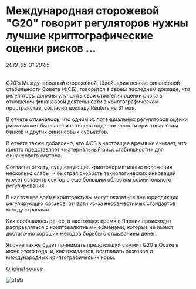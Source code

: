 # Международная сторожевой "G20" говорит регуляторов нужны лучшие криптографические оценки рисков ...

###### 2019-05-31 20:05

G20's Международный сторожевой, Швейцария основе финансовой стабильности Совета (ФСБ), говорится в своем последнем докладе, что регуляторы должны улучшить свои стратегии оценки риска в отношении финансовой деятельности в криптографическом пространстве, согласно докладу Reuters на 31 мая.

В отчете отмечалось, что одним из потенциальных регуляторов оценки риска может быть анализ степени подверженности криптовалютам банков и других финансовых субъектов.

В отчете также добавлено, что ФСБ в настоящее время не считает, что крипто представляет «материальный риск стабильности» для финансового сектора.

Согласно отчету, существующие криптонормативные положения несколько слабы, и быстрая скорость технологических инноваций может оставить сектор с еще большим областям сомнительного регулирования.

В настоящее время криптоактивы могут оказаться вне юрисдикции регулирующих органов, отчасти из-за несовместимых стандартов между странами.

Как сообщалось ранее, в настоящее время в Японии происходит расправляться с криптовалютными обменами, которые не имеют достаточно хороших методов борьбы с отмыванием денег.

Япония также будет принимать предстоящий саммит G20 в Осаке в июне этого года, и, как ожидается, возглавить разговор о международных криптографических норм.

[Original source](https://cointelegraph.com/news/g20-international-watchdog-says-regulators-need-better-crypto-risk-assessments)

![stats](https://c.statcounter.com/11760860/0/a89fa40b/1/ "stats")